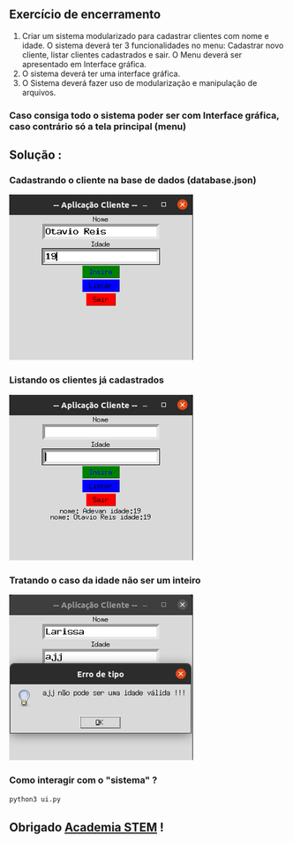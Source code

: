 ## Exercício de encerramento

1. Criar um sistema modularizado para cadastrar clientes com nome e idade.  O sistema deverá ter 3 funcionalidades no menu: Cadastrar novo cliente, listar clientes cadastrados e sair. O Menu deverá ser apresentado em Interface gráfica. 
2. O sistema deverá ter uma interface gráfica. 
3. O Sistema deverá fazer uso de modularização e manipulação de arquivos.

### Caso consiga todo o sistema poder ser com Interface gráfica, caso contrário só a tela principal (menu)

## Solução :

### Cadastrando o cliente na base de dados (database.json)
![Alter text](./img/sistema-cadastro.png)

### Listando os clientes já cadastrados

![Alter text](./img/sistema-listar.png)

### Tratando o caso da idade não ser um inteiro

![Alter text](./img/sistema-cadastro-idade-incorreta.png)

### Como interagir com o "sistema" ?

```bash
python3 ui.py
```

## Obrigado [Academia STEM](https://stem.uea.edu.br/) !